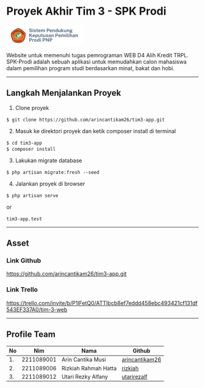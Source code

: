 # Proyek Akhir Tim 3 - SPK Prodi

![Image alt text](public/assets/image/spklogo.png)

Website untuk memenuhi tugas pemrograman WEB D4 Alih Kredit TRPL. 
SPK-Prodi adalah sebuah aplikasi untuk memudahkan calon mahasiswa dalam pemilihan program studi berdasarkan minat, bakat dan hobi.

------

## Langkah Menjalankan Proyek
1. Clone proyek
```
$ git clone https://github.com/arincantikam26/tim3-app.git
```
2. Masuk ke direktori proyek dan ketik composer install di terminal
```
$ cd tim3-app
$ composer install
```
3. Lakukan migrate database
```
$ php artisan migrate:fresh --seed
```
4. Jalankan proyek di browser
```
$ php artisan serve 
```
or
```
tim3-app.test
```
------
## Asset 

### Link Github
https://github.com/arincantikam26/tim3-app.git

### Link Trello
https://trello.com/invite/b/P1IFetQ0/ATTIbcb8ef7eddd458ebc493421cf131df543EF337A0/tim-3-web

------
## Profile Team
| No | Nim | Nama | Github |
| ------ | ------ | ------ | ------ |
| 1. | 2211089001 | Arin Cantika Musi | [arincantikam26](https://github.com/arincantikam26) |
| 2. | 2211089006 | Rizkiah Rahmah Hatta | [rizkiah](https://github.com/rizkiah) |
| 3. | 2211089012 | Utari Rezky Alfany | [utarirezalf](https://github.com/utarirezalf) |
